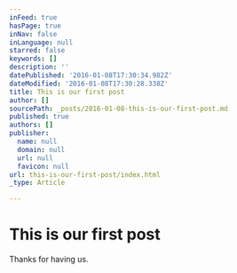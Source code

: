 ```yaml
---
inFeed: true
hasPage: true
inNav: false
inLanguage: null
starred: false
keywords: []
description: ''
datePublished: '2016-01-08T17:30:34.982Z'
dateModified: '2016-01-08T17:30:28.338Z'
title: This is our first post
author: []
sourcePath: _posts/2016-01-08-this-is-our-first-post.md
published: true
authors: []
publisher:
  name: null
  domain: null
  url: null
  favicon: null
url: this-is-our-first-post/index.html
_type: Article

---
```

# This is our first post

Thanks for having us.